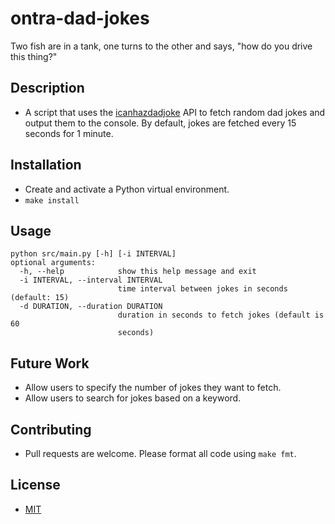 # ontra-dad-jokes
Two fish are in a tank, one turns to the other and says, "how do you drive this thing?"

## Description
- A script that uses the [icanhazdadjoke](https://icanhazdadjoke.com/api) API to fetch random dad jokes and output them to the console. By default, jokes are fetched every 15 seconds for 1 minute.

## Installation
- Create and activate a Python virtual environment.
- `make install`

## Usage
```
python src/main.py [-h] [-i INTERVAL]
optional arguments:
  -h, --help            show this help message and exit
  -i INTERVAL, --interval INTERVAL
                        time interval between jokes in seconds (default: 15)
  -d DURATION, --duration DURATION
                        duration in seconds to fetch jokes (default is 60
                        seconds)
```

## Future Work
- Allow users to specify the number of jokes they want to fetch.
- Allow users to search for jokes based on a keyword.

## Contributing
- Pull requests are welcome. Please format all code using `make fmt`.

## License
- [MIT](https://choosealicense.com/licenses/mit/)
